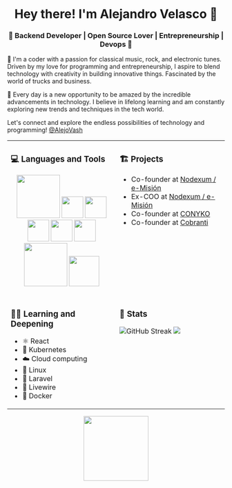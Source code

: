 
<h1 align="center">Hey there! I'm Alejandro Velasco 👋 </h1>
<h3 align="center">🚀 Backend Developer | Open Source Lover | Entrepreneurship | Devops 🚀</h3>
<div>
<p>
👋 I'm a coder with a passion for classical music, rock, and electronic tunes. Driven by my love for programming and entrepreneurship, I aspire to blend technology with creativity in building innovative things. Fascinated by the world of trucks and business.

🌟 Every day is a new opportunity to be amazed by the incredible advancements in technology. I believe in lifelong learning and am constantly exploring new trends and techniques in the tech world.

Let's connect and explore the endless possibilities of technology and programming!
<a href="https://twitter.com/AlejoVash" target="_new">@AlejoVash</a>
</p>
</div> 

<table>
  <tr>
    <!-- Languages and Tools -->
    <td valign="top" width="50%">
      <h3> 💻 Languages and Tools </h3>
      <p align="center">
        <img src="https://ftp.ntu.edu.tw/php/images/ele-running.gif" width="100">
        <img src="https://media3.giphy.com/media/ln7z2eWriiQAllfVcn/200w.webp" width="50">
        <img src="https://i.giphy.com/media/LMt9638dO8dftAjtco/200.webp" width="50">
        <img src="https://i.giphy.com/media/eNAsjO55tPbgaor7ma/200w.webp" width="50">
        <img src="https://i.giphy.com/media/IdyAQJVN2kVPNUrojM/200.webp" width="50">
        <img src="https://media3.giphy.com/media/kdFc8fubgS31b8DsVu/giphy.webp" width="50">
        <img src="https://media.giphy.com/media/kH1DBkPNyZPOk0BxrM/giphy.gif" width="100">
        <img src="https://media.giphy.com/media/SsCYf6DRFJrOpP0IoM/giphy.gif" width="70">
      </p>
    </td>
    <!-- Projects -->
    <td valign="top" width="50%">
      <h3> 🏗️ Projects </h3>
      <ul>
        <li>Co-founder at <a href="https://emision.co" target="_new">Nodexum / e-Misión</a></li>
        <li>Ex-COO at <a href="https://emision.co" target="_new">Nodexum / e-Misión</a></li>
        <li>Co-founder at <a href="https://conyko.com" target="_new">CONYKO</a></li>
	<li>Co-founder at <a href="https://cobranti.com" target="_new">Cobranti</a></li>
      </ul>
    </td>
  </tr>
  <tr>
    <!-- Languages and Tools -->
    <td valign="top" width="50%">
<h3> 👨‍🏫 Learning and Deepening </h3>
<ul>  <li>⚛️ React</li>  <li>🐙 Kubernetes</li>  <li>☁️ Cloud computing</li>  <li>🐧 Linux</li>  <li>🐘 Laravel</li>  <li>🔌 Livewire</li>  <li>🚢 Docker</li>  </ul>
    </td>
    <!-- Projects -->
    <td valign="top" width="50%">
      <h3>👾 Stats </h3>
	        <img src="https://github-readme-streak-stats.herokuapp.com?user=avelco&theme=monokai" alt="GitHub Streak"/>
	        <img src="https://github-readme-stats.vercel.app/api?username=avelco&theme=monokai&hide=contribs"/>
    </td>
  </tr>
</table>
<div align="center">
  <img src="https://media.tenor.com/s6PDSbCfGpIAAAAi/stoplight-stoplightio.gif" width="150">
</div>



